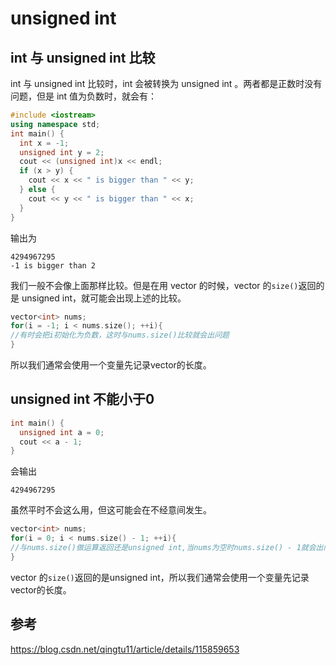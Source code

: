 # unsigned int
## int 与 unsigned int 比较
int 与 unsigned int 比较时，int 会被转换为 unsigned int 。两者都是正数时没有问题，但是 int 值为负数时，就会有：
```cpp
#include <iostream>
using namespace std;
int main() {
  int x = -1;
  unsigned int y = 2;
  cout << (unsigned int)x << endl;
  if (x > y) {
    cout << x << " is bigger than " << y;
  } else {
    cout << y << " is bigger than " << x;
  }
}
```
输出为
```
4294967295
-1 is bigger than 2
```
我们一般不会像上面那样比较。但是在用 vector 的时候，vector 的`size()`返回的是 unsigned int，就可能会出现上述的比较。
```cpp
vector<int> nums;
for(i = -1; i < nums.size(); ++i){
//有时会把i初始化为负数，这时与nums.size()比较就会出问题
}
```
所以我们通常会使用一个变量先记录vector的长度。
## unsigned int 不能小于0
```cpp
int main() {
  unsigned int a = 0;
  cout << a - 1;
}
```
会输出
```
4294967295
```
虽然平时不会这么用，但这可能会在不经意间发生。
```cpp
vector<int> nums;
for(i = 0; i < nums.size() - 1; ++i){
//与nums.size()做运算返回还是unsigned int,当nums为空时nums.size() - 1就会出问题
}
```
vector 的`size()`返回的是unsigned int，所以我们通常会使用一个变量先记录vector的长度。
## 参考
https://blog.csdn.net/qingtu11/article/details/115859653